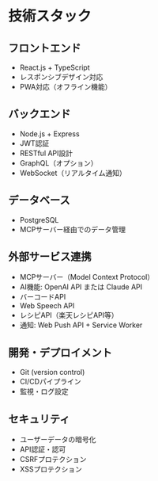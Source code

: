 # 技術スタック

## フロントエンド
- React.js + TypeScript
- レスポンシブデザイン対応
- PWA対応（オフライン機能）

## バックエンド
- Node.js + Express
- JWT認証
- RESTful API設計
- GraphQL（オプション）
- WebSocket（リアルタイム通知）

## データベース
- PostgreSQL
- MCPサーバー経由でのデータ管理

## 外部サービス連携
- MCPサーバー（Model Context Protocol）
- AI機能: OpenAI API または Claude API
- バーコードAPI
- Web Speech API
- レシピAPI（楽天レシピAPI等）
- 通知: Web Push API + Service Worker

## 開発・デプロイメント
- Git (version control)
- CI/CDパイプライン
- 監視・ログ設定

## セキュリティ
- ユーザーデータの暗号化
- API認証・認可
- CSRFプロテクション
- XSSプロテクション